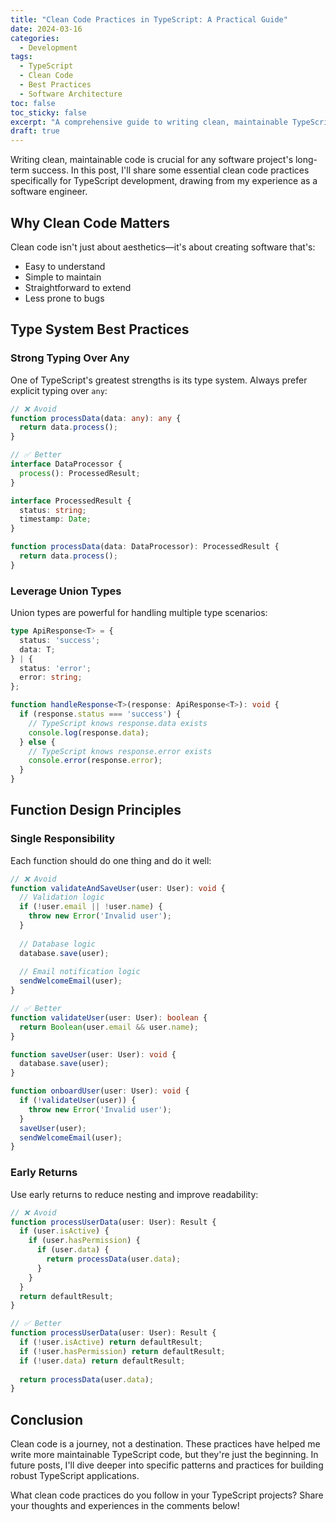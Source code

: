 ```yaml
---
title: "Clean Code Practices in TypeScript: A Practical Guide"
date: 2024-03-16
categories:
  - Development
tags:
  - TypeScript
  - Clean Code
  - Best Practices
  - Software Architecture
toc: false
toc_sticky: false
excerpt: "A comprehensive guide to writing clean, maintainable TypeScript code with practical examples and best practices."
draft: true
---
```


Writing clean, maintainable code is crucial for any software project's long-term success. In this post, I'll share some essential clean code practices specifically for TypeScript development, drawing from my experience as a software engineer.

## Why Clean Code Matters

Clean code isn't just about aesthetics—it's about creating software that's:
- Easy to understand
- Simple to maintain
- Straightforward to extend
- Less prone to bugs

## Type System Best Practices

### Strong Typing Over Any

One of TypeScript's greatest strengths is its type system. Always prefer explicit typing over `any`:

```typescript
// ❌ Avoid
function processData(data: any): any {
  return data.process();
}

// ✅ Better
interface DataProcessor {
  process(): ProcessedResult;
}

interface ProcessedResult {
  status: string;
  timestamp: Date;
}

function processData(data: DataProcessor): ProcessedResult {
  return data.process();
}
```

### Leverage Union Types

Union types are powerful for handling multiple type scenarios:

```typescript
type ApiResponse<T> = {
  status: 'success';
  data: T;
} | {
  status: 'error';
  error: string;
};

function handleResponse<T>(response: ApiResponse<T>): void {
  if (response.status === 'success') {
    // TypeScript knows response.data exists
    console.log(response.data);
  } else {
    // TypeScript knows response.error exists
    console.error(response.error);
  }
}
```

## Function Design Principles

### Single Responsibility

Each function should do one thing and do it well:

```typescript
// ❌ Avoid
function validateAndSaveUser(user: User): void {
  // Validation logic
  if (!user.email || !user.name) {
    throw new Error('Invalid user');
  }
  
  // Database logic
  database.save(user);
  
  // Email notification logic
  sendWelcomeEmail(user);
}

// ✅ Better
function validateUser(user: User): boolean {
  return Boolean(user.email && user.name);
}

function saveUser(user: User): void {
  database.save(user);
}

function onboardUser(user: User): void {
  if (!validateUser(user)) {
    throw new Error('Invalid user');
  }
  saveUser(user);
  sendWelcomeEmail(user);
}
```

### Early Returns

Use early returns to reduce nesting and improve readability:

```typescript
// ❌ Avoid
function processUserData(user: User): Result {
  if (user.isActive) {
    if (user.hasPermission) {
      if (user.data) {
        return processData(user.data);
      }
    }
  }
  return defaultResult;
}

// ✅ Better
function processUserData(user: User): Result {
  if (!user.isActive) return defaultResult;
  if (!user.hasPermission) return defaultResult;
  if (!user.data) return defaultResult;
  
  return processData(user.data);
}
```

## Conclusion

Clean code is a journey, not a destination. These practices have helped me write more maintainable TypeScript code, but they're just the beginning. In future posts, I'll dive deeper into specific patterns and practices for building robust TypeScript applications.

What clean code practices do you follow in your TypeScript projects? Share your thoughts and experiences in the comments below! 